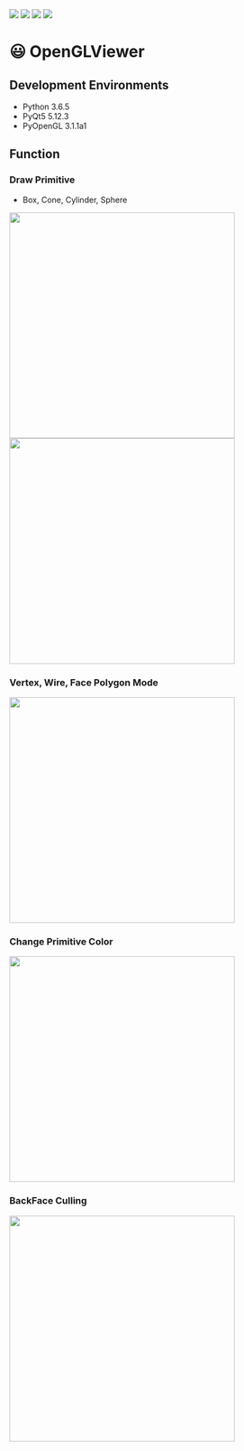 <div>
<img src ='https://img.shields.io/badge/python-3.6.5-green.svg'>
<img src ='https://img.shields.io/badge/PyQt5-5.12.3-blue.svg'>
<img src ='https://img.shields.io/badge/PyOpenGL-3.1.1a1-ocean.svg'>
<img src ='https://img.shields.io/github/license/Has3ong/KaKao_Suwon.svg'>
</div>

# :smiley: OpenGLViewer

## Development Environments

* Python 3.6.5
* PyQt5 5.12.3
* PyOpenGL 3.1.1a1

## Function

### Draw Primitive
- Box, Cone, Cylinder, Sphere

<img width="400" src="https://user-images.githubusercontent.com/44635266/60767464-9d6a5780-a0f3-11e9-8da2-6d9fd77b84bd.png">
<img width="400" src="https://user-images.githubusercontent.com/44635266/60767500-04880c00-a0f4-11e9-8b36-2fa93541bf55.png">

### Vertex, Wire, Face Polygon Mode

<img width="400" src="https://user-images.githubusercontent.com/44635266/60767466-a529fc00-a0f3-11e9-854d-0c39cff41c26.png">


### Change Primitive Color

<img width="400" src="https://user-images.githubusercontent.com/44635266/60767477-cbe83280-a0f3-11e9-995b-3a90ba1488da.png">


### BackFace Culling

<img width="400" src="https://user-images.githubusercontent.com/44635266/60767473-bffc7080-a0f3-11e9-9d4c-97aef9d163a2.png">

